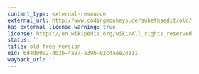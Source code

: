 ```yaml
---
content_type: external-resource
external_url: http://www.codingmonkeys.de/subethaedit/old/
has_external_license_warning: true
license: https://en.wikipedia.org/wiki/All_rights_reserved
status: ''
title: old free version
uid: 6d4d0002-db3b-4a97-a39b-02c4aee24e11
wayback_url: ''
---
```

